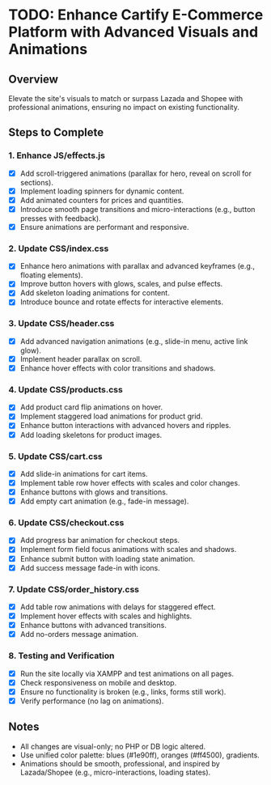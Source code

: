 # TODO: Enhance Cartify E-Commerce Platform with Advanced Visuals and Animations

## Overview
Elevate the site's visuals to match or surpass Lazada and Shopee with professional animations, ensuring no impact on existing functionality.

## Steps to Complete

### 1. Enhance JS/effects.js
- [x] Add scroll-triggered animations (parallax for hero, reveal on scroll for sections).
- [x] Implement loading spinners for dynamic content.
- [x] Add animated counters for prices and quantities.
- [x] Introduce smooth page transitions and micro-interactions (e.g., button presses with feedback).
- [x] Ensure animations are performant and responsive.

### 2. Update CSS/index.css
- [x] Enhance hero animations with parallax and advanced keyframes (e.g., floating elements).
- [x] Improve button hovers with glows, scales, and pulse effects.
- [x] Add skeleton loading animations for content.
- [x] Introduce bounce and rotate effects for interactive elements.

### 3. Update CSS/header.css
- [x] Add advanced navigation animations (e.g., slide-in menu, active link glow).
- [x] Implement header parallax on scroll.
- [x] Enhance hover effects with color transitions and shadows.

### 4. Update CSS/products.css
- [x] Add product card flip animations on hover.
- [x] Implement staggered load animations for product grid.
- [x] Enhance button interactions with advanced hovers and ripples.
- [x] Add loading skeletons for product images.

### 5. Update CSS/cart.css
- [x] Add slide-in animations for cart items.
- [x] Implement table row hover effects with scales and color changes.
- [x] Enhance buttons with glows and transitions.
- [x] Add empty cart animation (e.g., fade-in message).

### 6. Update CSS/checkout.css
- [x] Add progress bar animation for checkout steps.
- [x] Implement form field focus animations with scales and shadows.
- [x] Enhance submit button with loading state animation.
- [x] Add success message fade-in with icons.

### 7. Update CSS/order_history.css
- [x] Add table row animations with delays for staggered effect.
- [x] Implement hover effects with scales and highlights.
- [x] Enhance buttons with advanced transitions.
- [x] Add no-orders message animation.

### 8. Testing and Verification
- [x] Run the site locally via XAMPP and test animations on all pages.
- [x] Check responsiveness on mobile and desktop.
- [x] Ensure no functionality is broken (e.g., links, forms still work).
- [x] Verify performance (no lag on animations).

## Notes
- All changes are visual-only; no PHP or DB logic altered.
- Use unified color palette: blues (#1e90ff), oranges (#ff4500), gradients.
- Animations should be smooth, professional, and inspired by Lazada/Shopee (e.g., micro-interactions, loading states).
